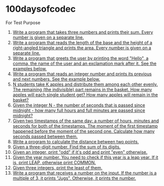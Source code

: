 # 100daysofcodec
For Test Purpose
1) [Write a program that takes three numbers and prints their sum. Every number is given on a separate line.](day001.md)
2) [Write a program that reads the length of the base and the height of a right-angled triangle and prints the area. Every number is given on a separate line.](Day002.md)
3) [Write a program that greets the user by printing the word "Hello", a comma, the name of the user and an exclamation mark after it. See the examples below.](Day003.md)
4) [Write a program that reads an integer number and prints its previous and next numbers. See the example below.](Day004.md)
5) [N students take K apples and distribute them among each other evenly. The remaining (the indivisible) part remains in the basket. How many apples will each single student get? How many apples will remain in the basket?](Day005.md)
6) [Given the integer N - the number of seconds that is passed since midnight - how many full hours and full minutes are passed since midnight?](Day006.md)
7) [Given two timestamps of the same day: a number of hours, minutes and seconds for both of the timestamps. The moment of the first timestamp happened before the moment of the second one. Calculate how many seconds passed between them.](Day007.md)
8) [Write a program to calculate the distance between two points.](Day008.md)
9) [Given a three-digit number. Find the sum of its digits.](Day009.md)
10) [Given an integer, print "odd" if it's odd and print "even" otherwise.](Day010.md)
11) [Given the year number. You need to check if this year is a leap year. If it is, print LEAP, otherwise print COMMON.](Day011.md)
12) [Given three integers, print the least of them.](Day012.md)
13) [Write a program that receives a number on the input.
If the number is a multiple of 3, it prints "Jugs". 
Otherwise, it prints the number.](Day013.md)
